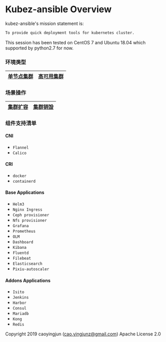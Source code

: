 # Kubez-ansible Overview

kubez-ansible's mission statement is:

``` bash
To provide quick deployment tools for kubernetes cluster.
```

This session has been tested on CentOS 7 and Ubuntu 18.04 which supported by
python2.7 for now.

### 环境类型

|  [单节点集群](docs/install/all-in-one.md) | [高可用集群](docs/install/multinode.md)  |
|  :----:  | :----:  |

### 场景操作
|  [集群扩容](docs/install/expansion.md) | [集群销毁](docs/install/destroy.md)  |
|  :----:  | :----:  |

### 组件支持清单

#### CNI
  - `Flannel`
  - `Calico`

#### CRI
  - `docker`
  - `containerd`

#### Base Applications
  - `Helm3`
  - `Nginx Ingress`
  - `Ceph provisioner`
  - `Nfs provisioner`
  - `Grafana`
  - `Prometheus`
  - `OLM`
  - `Dashboard`
  - `Kibana`
  - `Fluentd`
  - `Filebeat`
  - `Elasticsearch`
  - `Pixiu-autoscaler`

#### Addons Applications
  - `Isito`
  - `Jenkins`
  - `Harbor`
  - `Consul`
  - `Mariadb`
  - `Kong`
  - `Redis`

Copyright 2019 caoyingjun (cao.yingjunz@gmail.com) Apache License 2.0
